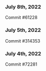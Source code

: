 ### July 8th, 2022

Commit #61228

### July 5th, 2022

Commit #314353


### July 4th, 2022

Commit #72281
